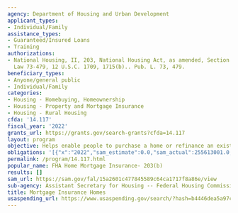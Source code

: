 ```yaml
---
agency: Department of Housing and Urban Development
applicant_types:
- Individual/Family
assistance_types:
- Guaranteed/Insured Loans
- Training
authorizations:
- National Housing, II, 203, National Housing Act, as amended, Section 203(b), Public
  Law 73-479, 12 U.S.C. 1709, 1715(b).. Pub. L. 73, 479.
beneficiary_types:
- Anyone/general public
- Individual/Family
categories:
- Housing - Homebuying, Homeownership
- Housing - Property and Mortgage Insurance
- Housing - Rural Housing
cfda: '14.117'
fiscal_year: '2022'
grants_url: https://grants.gov/search-grants?cfda=14.117
layout: program
objective: Helps enable people to purchase a home or refinance an existing mortgage.
obligations: '[{"x":"2022","sam_estimate":0.0,"sam_actual":255613001.0,"usa_spending_actual":0.0},{"x":"2023","sam_estimate":195799000.0,"sam_actual":0.0,"usa_spending_actual":0.0},{"x":"2024","sam_estimate":225000000.0,"sam_actual":0.0,"usa_spending_actual":0.0}]'
permalink: /program/14.117.html
popular_name: FHA Home Mortgage Insurance- 203(b)
results: []
sam_url: https://sam.gov/fal/15a2601c477845589c64ca1717f8a86e/view
sub-agency: Assistant Secretary for Housing -- Federal Housing Commissioner
title: Mortgage Insurance Homes
usaspending_url: https://www.usaspending.gov/search/?hash=b4446dea5a97c3d64ffa19206cce9b0a
---
```

